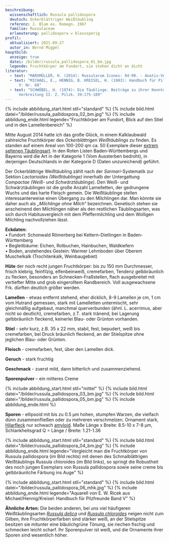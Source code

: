 ```yaml
---
beschreibung:
  wissenschaftlich: Russula pallidospora
  deutsch: Ockerblättriger Weißtäubling
  referenz: J. Blum ex. Romagn. 1967
  familie: Russulaceae
  erlaeuterung: pallidospora = blasssporig
profil:
  aktualisiert: 2021-09-27
  autor_in: Bernd Miggel
hauptbild:
  anzeige: true
  datei: /bilder/russula_pallidospora_01_bm.jpg
  legende: Fruchtkörper am Fundort, sie stehen dicht an dicht
literatur:
  - text: "MARXMÜLLER, H. (2014): Russularum Icones: 94-99. - Anatis-Verlag"
  - text: "MICHAEL, E., HENNIG, B. KREISEL, H. (1983): Handbuch für Pilzfreunde Band
      V: Nr. 68"
  - text: "SCHWÖBEL, H. (1974): Die Täublinge. Beiträge zu ihrer Kenntnis und
      Verbreitung II. Z. Pilzk. 39:175-189"
---
```

{% include abbildung_start.html stil="standard" %}
{% include bild.html datei="/bilder/russula_pallidospora_02_bm.jpg" %}
{% include abbildung_ende.html legende="Fruchtkörper am Fundort, Blick auf den Stiel und in den Lamellenbereich" %}

Mitte August 2014 hatte ich das große Glück, in einem Kalklaubwald zahlreiche Fruchtkörper des *Ockerblättrigen Weißtäublings* zu finden. Es standen auf einem Areal von 100-200 qm ca. 50 Exemplare dieser [extrem seltenen Täublingsart](https://www.pilze-deutschland.de/organismen/russula-pallidospora-agg). In den Roten Listen Baden-Württembergs und Bayerns wird die Art in der Kategorie 1 (Vom Aussterben bedroht), in derjenigen Deutschlands in der Kategorie D (Daten unzureichend) geführt.

Der Ockerblättrige Weißtäubling zählt nach der *Sarmari*-Systematik zur Sektion *Lactarioides (Weißtäublinge)* innerhalb der Untergattung *Compactae (Weiß- und Schwärztäublinge)*. Den Weiß- und Schwärztäublingen ist die große Anzahl Lamelletten, der gedrungene Wuchs und das harte Fleisch gemein. Die Weißtäublinge stellen interessanterweise einen Übergang zu den Milchlingen dar. Man könnte sie daher auch als *„Milchlinge ohne Milch“* bezeichnen. Genetisch stehen sie anscheinend den Milchlingen näher als den restlichen Täublingsarten, was sich durch Habitusvergleich mit dem Pfeffermilchling und dem Wolligen Milchling nachvollziehen lässt.

**Eckdaten:**\
•	Fundort: Schonwald Römerberg bei Keltern-Dietlingen in Baden-Württemberg\
•	Begleitbäume: Eichen, Rotbuchen, Hainbuchen, Waldkiefern\
•	Boden, anstehendes Gestein: Warmer Lehmboden über Oberem Muschelkalk (Trochitenkalk, Weinbaugebiet)

**Hüte** der noch recht jungen Fruchtkörper: bis zu 150 mm Durchmesser, frisch klebrig, feinfilzig, elfenbeinweiß, cremefarben, Tendenz gelbbräunlich zu flecken, besonders an Schnecken-Fraßstellen,  flach ausgebreitet mit vertiefter Mitte und grob eingerolltem Randbereich. Voll ausgewachsene Frk. dürften deutlich größer werden.

**Lamellen** - etwas entfernt stehend, eher dicklich, 8-9 Lamellen je cm, 1 cm vom Hutrand gemessen, stark mit Lamelletten untermischt, sehr gleichmäßig aufgebaut, manchmal querverbunden (ähnl. L. acerrimus, aber nicht so deutlich), cremefarben, z.T. stark tränend, bei Lagerung gelbbräunlich fleckend, keinerlei Blau- oder Grünton vorhanden.

**Stiel** - sehr kurz, z.B. 35 x 22 mm, stabil, fest, bepudert, weiß bis cremefarben, bei Druck bräunlich fleckend, an der Stielspitze ohne jeglichen Blau- oder Grünton.

**Fleisch** - cremefarben, fest, über den Lamellen dick.

**Geruch** - stark fruchtig

**Geschmack** - zuerst mild, dann bitterlich und zusammenziehend.

**Sporenpulver** – ein mitteres Creme

{% include abbildung_start.html stil="mittel" %}
{% include bild.html datei="/bilder/russula_pallidospora_03_bm.jpg" %}
{% include bild.html datei="/bilder/russula_pallidospora_05_bm.jpg" %}
{% include abbildung_ende.html %}

**Sporen** - ellipsoid mit bis zu 0.5 µm hohen, stumpfen Warzen, die vielfach dünn zusammenfließen oder zu mehreren verschmelzen. Ornament stark, [Hilarfleck](Hilarfleck "Glossar") nur schwach [amyloid](amyloid "Glossar"). Maße Länge x Breite: 8.5-10 x 7-8 µm, Schlankheitsgrad Q = Länge / Breite: 1.21-1.36

{% include abbildung_start.html stil="standard" %}
{% include bild.html datei="/bilder/russula_pallidospora_04_bm.jpg" %}
{% include abbildung_ende.html legende="Vergleicht man die Fruchtkörper von Russula pallidospora (im Bild rechts) mit denen des Schmalblättrigen Weißtäublings Russula chloroides (im Bild links), so springt die Robustheit des noch jungen Exemplars von Russula pallidospora sowie seine creme bis gelbbräunliche Färbung ins Auge" %}

{% include abbildung_start.html stil="standard" %}
{% include bild.html datei="/bilder/russula_pallidospora_06_mhk.jpg" %}
{% include abbildung_ende.html legende="Aquarell von E. W. Ricek aus Michael/Hennig/Kreisel: Handbuch für Pilzfreunde Band V" %}

**Ähnliche Arten:**
Die beiden anderen, bei uns viel häufigeren Weißtäublingsarten *[Russula delica](/pilze/russula-delica-gemeiner-weißtäubling)* und *[Russula chloroides](/pilze/russula-chloroides-schmalblättriger-weißtäubling)* neigen nicht zum Gilben, ihre Fruchtkörperfarben sind stärker weiß, an der Stielspitze besitzen sie mitunter eine bläulichgrüne Tönung, sie riechen fischig und schmecken leicht scharf. Ihr Sporenpulver ist weiß, und die Ornamente ihrer Sporen sind wesentlich höher.